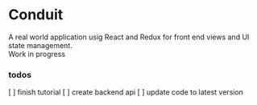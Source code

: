 # Conduit  

A real world application usig React and Redux for front end views and UI state management.    
Work in progress

### todos
[ ] finish tutorial
[ ] create backend api
[ ] update code to latest version
